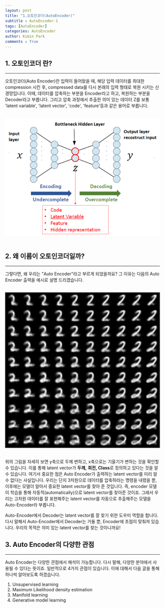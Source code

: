 ```yaml
---
layout: post
title: "1.오토인코더(AutoEncoder)"
subtitle : AutoEncoder-1
tags: [AutoEncoder]
categories: AutoEncoder
author: Kimin Park
comments : True
---
```


## 1. 오토인코더 란?

---

오토인코더(Auto Encoder)란 입력이 들어왔을 때, 해당 입력 데이터를 최대한 compression 시킨 후, compressed data를 다시 본래의 입력 형태로 복원 시키는 신경망입니다. 이때, 데이터를 압축하는 부분을 Encoder라고 하고, 복원하는 부분을 Decoder라고 부릅니다. 그리고 압축 과정에서 추출한 의미 있는 데이터 Z를 보통 'latent variable', 'latent vector', 'code', 'feature'등과 같은 용어로 부릅니다. 

<br>

<center><img src="/assets/img/2021-09-11/AutoEncoder-1/Untitled.png" width='700'></center>

<br>

## 2. 왜 이름이 오토인코더일까?

---

그렇다면, 왜 우리는 "Auto Encoder"라고 부르게 되었을까요? 그 이유는 다음의 Auto Encoder 출력을 예시로 설명 드리겠습니다. 

<br>

<center><img src="/assets/img/2021-09-11/AutoEncoder-1/Untitled%201.png" width='700'></center>

<br>

위의 그림을 자세히 보면 y축으로 두께 변하고, x축으로는 기울기가 변하는 것을 확인할 수 있습니다. 이를 통해 latent vector가 **두께,** **회전, Class**로 정의하고 있다는 것을 알 수 있습니다.  여기서 중요한 점은 Auto Encoder가 출력하는 latent vector를 미리 알 수 없다는 사실입니다. 우리는 단지 3차원으로 데이터를 압축하라는 명령을 내렸을 뿐, 이후에는 모델이 알아서 중요한 latent vector를 찾아 준 것입니다. 즉,  encoder 모델이 학습을 통해 자동적(automatically)으로 latent vector를 찾아준 것이죠. 그래서 우리는 고차원 데이터를 잘 표현해주는 latent vector를 자동으로 추출해주는 모델을 Auto-Encoder라 부릅니다.

Auto-Encoder에서 Decoder는 latent vector를 잘 찾기 위한 도우미 역할을 합니다. 다시 말해서 Auto-Encoder에서 Decoder는 거둘 뿐, Encoder에 초점이 맞춰져 있습니다. 우리의 목적은 의미 있는 latent vector를 찾는 것이니까요!

## 3. Auto Encoder의 다양한 관점

---

Auto Encoder는 다양한 관점에서 해석이 가능합니다. 다시 말해, 다양한 분야에서 사용될 수 있다는 뜻이죠. 일반적으로 4가지 관점이 있습니다. 이에 대해서 다음 글을 통해 하나씩 알아보도록 하겠습니다.

1. Unsupervised learning
2. Maximum Likelihood density estimation
3. Manifold learning
4. Generative model learning